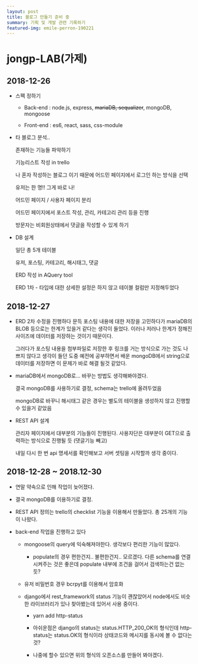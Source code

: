 ```yaml
---
layout: post
title: 블로그 만들기 준비 중
summary: 기획 및 개발 관련 기록하기
featured-img: emile-perron-190221
---
```


# jongp-LAB(가제)

## 2018-12-26

- 스펙 정하기

  - Back-end : node.js, express, ~~mariaDB, sequalizer~~, mongoDB, mongoose

  - Front-end : es6, react, sass, css-module

- 타 블로그 분석..

  존재하는 기능들 파악하기

  기능리스트 작성 in trello

  나 혼자 작성하는 블로그 이기 때문에 어드민 페이지에서 로그인 하는 방식을 선택

  유저는 한 명!! 그게 바로 나!

  어드민 페이지 / 사용자 페이지 분리

  어드민 페이지에서 포스트 작성, 관리, 카테고리 관리 등을 진행

  방문자는 비회원상태에서 댓글을 작성할 수 있게 하기

- DB 설계

  일단 총 5개 테이블

  유저, 포스팅, 카테고리, 해시태그, 댓글

  ERD 작성 in AQuery tool

  ERD 1차 - 타입에 대한 상세한 설정은 하지 않고 테이블 컬럼만 지정해두었다

## 2018-12-27

- ERD 2차 수정을 진행하다 문득 포스팅 내용에 대한 저장을 고민하다가 mariaDB의 BLOB 등으로는 한계가 있을거 같다는 생각이 들었다. 이러나 저러나 한계가 정해진 사이즈에 데이터를 저장하는 것이기 때문이다.

  그러다가 포스팅 내용을 첨부파일로 저장한 후 링크를 거는 방식으로 가는 것도 나쁘지 않다고 생각이 들던 도중 예전에 공부하면서 배운 mongoDB에서 string으로 데이터를 저장하면 이 문제가 바로 해결 될것 같았다.

- mariaDB에서 mongoDB로... 바꾸는 방법도 생각해봐야겠다.

  결국 mongoDB를 사용하기로 결정, schema는 trello에 올려두었음

  mongoDB로 바꾸니 해시태그 같은 경우는 별도의 테이블을 생성하지 않고 진행할 수 있을거 같았음

- REST API 설계

  관리자 페이지에서 대부분의 기능들이 진행된다. 사용자단은 대부분이 GET으로 출력하는 방식으로 진행될 듯 (댓글기능 빼고)

  내일 다시 한 번 api 명세서를 확인해보고 서버 셋팅을 시작할까 생각 중이다.

## 2018-12-28 ~ 2018.12-30

- 연말 약속으로 인해 작업이 늦어졌다.

- 결국 mongoDB를 이용하기로 결정.

- REST API 정의는 trello의 checklist 기능을 이용해서 만들었다. 총 25개의 기능이 나왔다.

- back-end 작업을 진행하고 있다

  - mongoose의 query에 익숙해져야한다. 생각보다 편리한 기능이 많았다.

    - populate의 경우 편한건지.. 불편한건지.. 모르겠다. 다른 schema를 연결 시켜주는 것은 좋은데 populate 내부에 조건을 걸어서 검색하는건 없는 듯?

  - 유저 비밀번호 경우 bcrpyt를 이용해서 암호화

  - django에서 rest_framework의 status 기능이 괜찮았어서 node에서도 비슷한 라이브러리가 있나 찾아봤는데 있어서 사용 중이다.

    - yarn add http-status

    - 아쉬운점은 django의 status는 status.HTTP_200_OK의 형식인데 http-status는 status.OK의 형식이라 상태코드와 메시지를 동시에 볼 수 없다는 것?

    - 나중에 할수 있으면 위의 형식의 오픈소스를 만들어 봐야겠다.
